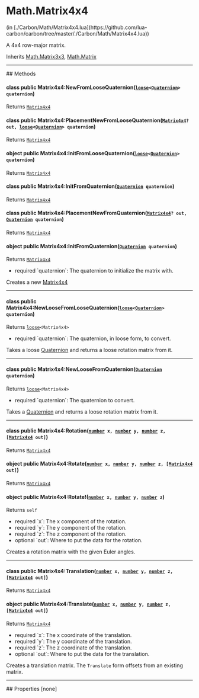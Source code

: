<link href="../../style.css" rel="stylesheet" type="text/css"/>
<h1 class="class-title">Math.Matrix4x4</h1>
<span class="file-link">(in [./Carbon/Math/Matrix4x4.lua](https://github.com/lua-carbon/carbon/tree/master/./Carbon/Math/Matrix4x4.lua))</span><br/>

A 4x4 row-major matrix.

<span class="bold">Inherits <a href="Classes/Math.Matrix3x3">Math.Matrix3x3</a>, <a href="Classes/Math.Matrix">Math.Matrix</a></span>

<hr />
## Methods
<h4 class="method-name"><span class="doc-scope doc-class">class</span> <span class="doc-visibility doc-public">public</span> Matrix4x4:NewFromLooseQuaternion(<code><a href="Types#loose">loose</a>&lt;<a href="Classes/Quaternion">Quaternion</a>&gt; quaternion</code>)</h4>
<p class="method-returns bold">Returns <code><a href="Classes/Math.Matrix4x4">Matrix4x4</a></code></p><h4 class="method-name"><span class="doc-scope doc-class">class</span> <span class="doc-visibility doc-public">public</span> Matrix4x4:PlacementNewFromLooseQuaternion(<code><a href="Classes/Math.Matrix4x4">Matrix4x4</a>? out, <a href="Types#loose">loose</a>&lt;<a href="Classes/Quaternion">Quaternion</a>&gt; quaternion</code>)</h4>
<p class="method-returns bold">Returns <code><a href="Classes/Math.Matrix4x4">Matrix4x4</a></code></p>
<h4 class="method-name"><span class="doc-scope doc-object">object</span> <span class="doc-visibility doc-public">public</span> Matrix4x4:InitFromLooseQuaternion(<code><a href="Types#loose">loose</a>&lt;<a href="Classes/Quaternion">Quaternion</a>&gt; quaternion</code>)</h4>
<p class="method-returns bold">Returns <code><a href="Classes/Math.Matrix4x4">Matrix4x4</a></code></p>
<h4 class="method-name"><span class="doc-scope doc-class">class</span> <span class="doc-visibility doc-public">public</span> Matrix4x4:InitFromQuaternion(<code><a href="Classes/Quaternion">Quaternion</a> quaternion</code>)</h4>
<p class="method-returns bold">Returns <code><a href="Classes/Math.Matrix4x4">Matrix4x4</a></code></p>
<h4 class="method-name"><span class="doc-scope doc-class">class</span> <span class="doc-visibility doc-public">public</span> Matrix4x4:PlacementNewFromQuaternion(<code><a href="Classes/Math.Matrix4x4">Matrix4x4</a>? out, <a href="Classes/Quaternion">Quaternion</a> quaternion</code>)</h4>
<p class="method-returns bold">Returns <code><a href="Classes/Math.Matrix4x4">Matrix4x4</a></code></p>
<h4 class="method-name"><span class="doc-scope doc-object">object</span> <span class="doc-visibility doc-public">public</span> Matrix4x4:InitFromQuaternion(<code><a href="Classes/Quaternion">Quaternion</a> quaternion</code>)</h4>
<p class="method-returns bold">Returns <code><a href="Classes/Math.Matrix4x4">Matrix4x4</a></code></p>
<ul class="doc-arg-list">
<li><span class="doc-arg-level doc-required">required</span>  `quaternion`: The quaternion to initialize the matrix with.</li>
</ul>

Creates a new <a href="Classes/Math.Matrix4x4">Matrix4x4</a>
<hr/>
<h4 class="method-name"><span class="doc-scope doc-class">class</span> <span class="doc-visibility doc-public">public</span> Matrix4x4:NewLooseFromLooseQuaternion(<code><a href="Types#loose">loose</a>&lt;<a href="Classes/Quaternion">Quaternion</a>&gt; quaternion</code>)</h4>
<p class="method-returns bold">Returns <code><a href="Types#loose">loose</a>&lt;Matrix4x4&gt;</code></p>
<ul class="doc-arg-list">
<li><span class="doc-arg-level doc-required">required</span>  `quaternion`: The quaternion, in loose form, to convert.</li>
</ul>

Takes a loose <a href="Classes/Quaternion">Quaternion</a> and returns a loose rotation matrix from it.
<hr/>
<h4 class="method-name"><span class="doc-scope doc-class">class</span> <span class="doc-visibility doc-public">public</span> Matrix4x4:NewLooseFromQuaternion(<code><a href="Classes/Quaternion">Quaternion</a> quaternion</code>)</h4>
<p class="method-returns bold">Returns <code><a href="Types#loose">loose</a>&lt;Matrix4x4&gt;</code></p>
<ul class="doc-arg-list">
<li><span class="doc-arg-level doc-required">required</span>  `quaternion`: The quaternion to convert.</li>
</ul>

Takes a <a href="Classes/Quaternion">Quaternion</a> and returns a loose rotation matrix from it.
<hr/>
<h4 class="method-name"><span class="doc-scope doc-class">class</span> <span class="doc-visibility doc-public">public</span> Matrix4x4:Rotation(<code><a href="Types#number">number</a> x, <a href="Types#number">number</a> y, <a href="Types#number">number</a> z, [<a href="Classes/Math.Matrix4x4">Matrix4x4</a> out]</code>)</h4>
<p class="method-returns bold">Returns <code><a href="Classes/Math.Matrix4x4">Matrix4x4</a></code></p><h4 class="method-name"><span class="doc-scope doc-object">object</span> <span class="doc-visibility doc-public">public</span> Matrix4x4:Rotate(<code><a href="Types#number">number</a> x, <a href="Types#number">number</a> y, <a href="Types#number">number</a> z, [<a href="Classes/Math.Matrix4x4">Matrix4x4</a> out]</code>)</h4>
<p class="method-returns bold">Returns <code><a href="Classes/Math.Matrix4x4">Matrix4x4</a></code></p>
<h4 class="method-name"><span class="doc-scope doc-object">object</span> <span class="doc-visibility doc-public">public</span> Matrix4x4:Rotate!(<code><a href="Types#number">number</a> x, <a href="Types#number">number</a> y, <a href="Types#number">number</a> z</code>)</h4>
<p class="method-returns bold">Returns <code>self</code></p>
<ul class="doc-arg-list">
<li><span class="doc-arg-level doc-required">required</span>  `x`: The x component of the rotation.</li>
<li><span class="doc-arg-level doc-required">required</span>  `y`: The y component of the rotation.</li>
<li><span class="doc-arg-level doc-required">required</span>  `z`: The z component of the rotation.</li>
<li><span class="doc-arg-level doc-optional">optional</span>  `out`: Where to put the data for the rotation.</li>
</ul>

Creates a rotation matrix with the given Euler angles.
<hr/>
<h4 class="method-name"><span class="doc-scope doc-class">class</span> <span class="doc-visibility doc-public">public</span> Matrix4x4:Translation(<code><a href="Types#number">number</a> x, <a href="Types#number">number</a> y, <a href="Types#number">number</a> z, [<a href="Classes/Math.Matrix4x4">Matrix4x4</a> out]</code>)</h4>
<p class="method-returns bold">Returns <code><a href="Classes/Math.Matrix4x4">Matrix4x4</a></code></p><h4 class="method-name"><span class="doc-scope doc-object">object</span> <span class="doc-visibility doc-public">public</span> Matrix4x4:Translate(<code><a href="Types#number">number</a> x, <a href="Types#number">number</a> y, <a href="Types#number">number</a> z, [<a href="Classes/Math.Matrix4x4">Matrix4x4</a> out]</code>)</h4>
<p class="method-returns bold">Returns <code><a href="Classes/Math.Matrix4x4">Matrix4x4</a></code></p>
<ul class="doc-arg-list">
<li><span class="doc-arg-level doc-required">required</span>  `x`: The x coordinate of the translation.</li>
<li><span class="doc-arg-level doc-required">required</span>  `y`: The y coordinate of the translation.</li>
<li><span class="doc-arg-level doc-required">required</span>  `z`: The z coordinate of the translation.</li>
<li><span class="doc-arg-level doc-optional">optional</span>  `out`: Where to put the data for the translation.</li>
</ul>

Creates a translation matrix.
The <code>Translate</code> form offsets from an existing matrix.

<hr />
## Properties
[none]